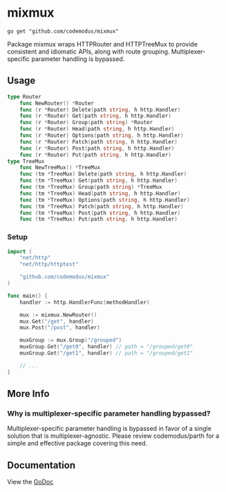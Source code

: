 # mixmux

    go get "github.com/codemodus/mixmux"

Package mixmux wraps HTTPRouter and HTTPTreeMux to provide consistent and
idiomatic APIs, along with route grouping.  Multiplexer-specific parameter 
handling is bypassed.

## Usage

```go
type Router
    func NewRouter() *Router
    func (r *Router) Delete(path string, h http.Handler)
    func (r *Router) Get(path string, h http.Handler)
    func (r *Router) Group(path string) *Router
    func (r *Router) Head(path string, h http.Handler)
    func (r *Router) Options(path string, h http.Handler)
    func (r *Router) Patch(path string, h http.Handler)
    func (r *Router) Post(path string, h http.Handler)
    func (r *Router) Put(path string, h http.Handler)
type TreeMux
    func NewTreeMux() *TreeMux
    func (tm *TreeMux) Delete(path string, h http.Handler)
    func (tm *TreeMux) Get(path string, h http.Handler)
    func (tm *TreeMux) Group(path string) *TreeMux
    func (tm *TreeMux) Head(path string, h http.Handler)
    func (tm *TreeMux) Options(path string, h http.Handler)
    func (tm *TreeMux) Patch(path string, h http.Handler)
    func (tm *TreeMux) Post(path string, h http.Handler)
    func (tm *TreeMux) Put(path string, h http.Handler)
```

### Setup

```go
import (
    "net/http"
    "net/http/httptest"

    "github.com/codemodus/mixmux"
)

func main() {
    handler := http.HandlerFunc(methodHandler)

    mux := mixmux.NewRouter()
    mux.Get("/get", handler)
    mux.Post("/post", handler)

    muxGroup := mux.Group("/grouped")
    muxGroup.Get("/get0", handler) // path = "/grouped/get0"
    muxGroup.Get("/get1", handler) // path = "/grouped/get1"

    // ...
}
```

## More Info

### Why is multiplexer-specific parameter handling bypassed?

Multiplexer-specific parameter handling is bypassed in favor of a single 
solution that is multiplexer-agnostic.  Please review codemodus/parth for a 
simple and effective package covering this need.

## Documentation

View the [GoDoc](http://godoc.org/github.com/codemodus/mixmux)
